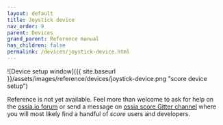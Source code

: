 ```yaml
---
layout: default
title: Joystick device
nav_order: 9
parent: Devices
grand_parent: Reference manual
has_children: false
permalink: /devices/joystick-device.html
---
```


![Device setup window]({{ site.baseurl }}/assets/images/reference/devices/joystick-device.png "score device setup")

Reference is not yet available. Feel more than welcome to ask for help on the [ossia.io forum](https://forum.ossia.io) or send a message on [ossia score Gitter channel](https://gitter.im/ossia/score) where you will most likely find a handful of *score* users and developers.